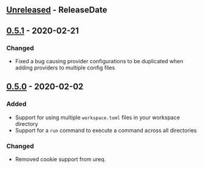 <!-- next-header -->
## [Unreleased] - ReleaseDate
## [0.5.1] - 2020-02-21

### Changed
- Fixed a bug causing provider configurations to be duplicated when adding providers to multiple config files

## [0.5.0] - 2020-02-02

### Added
- Support for using multiple `workspace.toml` files in your workspace directory
- Support for a `run` command to execute a command across all directories

### Changed
- Removed cookie support from ureq.

<!-- next-url -->
[Unreleased]: https://github.com/orf/git-workspace/compare/v0.5.1...HEAD
[0.5.1]: https://github.com/orf/git-workspace/compare/v0.5.0...v0.5.1
[0.5.0]: https://github.com/orf/git-workspace/compare/v0.4.1...v0.5.0
